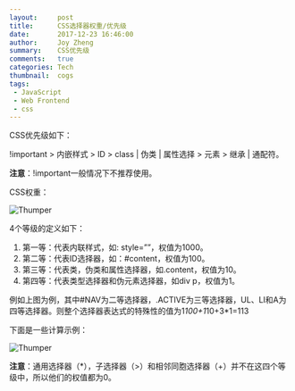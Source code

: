 ```yaml
---
layout:     post
title:      CSS选择器权重/优先级
date:       2017-12-23 16:46:00
author:     Joy Zheng
summary:    CSS优先级
comments:   true
categories: Tech
thumbnail:  cogs
tags:
 - JavaScript
 - Web Frontend
 - css
---
```


CSS优先级如下：

!important > 内嵌样式 > ID > class | 伪类 | 属性选择 > 元素 > 继承 | 通配符。

**注意**：!important一般情况下不推荐使用。

CSS权重：

![Thumper](http://www.nowamagic.net/csszone/images/priority_rules_1.jpg)

4个等级的定义如下：

  1. 第一等：代表内联样式，如: style=””，权值为1000。
  2. 第二等：代表ID选择器，如：#content，权值为100。
  3. 第三等：代表类，伪类和属性选择器，如.content，权值为10。
  4. 第四等：代表类型选择器和伪元素选择器，如div p，权值为1。


例如上图为例，其中#NAV为二等选择器，.ACTIVE为三等选择器，UL、LI和A为四等选择器。则整个选择器表达式的特殊性的值为1*100+1*10+3*1=113

下面是一些计算示例：

![Thumper](http://www.nowamagic.net/csszone/images/priority_rules_2.jpg)

**注意**：通用选择器（*），子选择器（>）和相邻同胞选择器（+）并不在这四个等级中，所以他们的权值都为0。